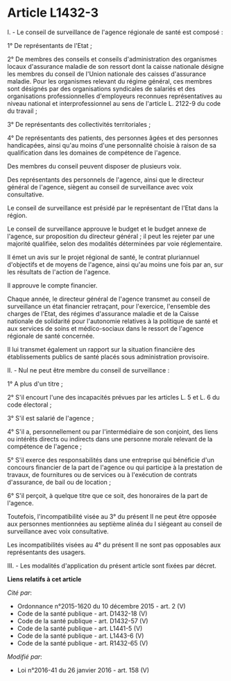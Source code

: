 # Article L1432-3

I. - Le conseil de surveillance de l'agence régionale de santé est composé : 

1° De représentants de l'Etat ; 

2° De membres des conseils et conseils d'administration des organismes locaux d'assurance maladie de son ressort dont la
caisse nationale désigne les membres du conseil de l'Union nationale des caisses d'assurance maladie. Pour les organismes
relevant du régime général, ces membres sont désignés par des organisations syndicales de salariés et des organisations
professionnelles d'employeurs reconnues représentatives au niveau national et interprofessionnel au sens de l'article L.
2122-9 du code du travail ; 

3° De représentants des collectivités territoriales ; 

4° De représentants des patients, des personnes âgées et des personnes handicapées, ainsi qu'au moins d'une personnalité
choisie à raison de sa qualification dans les domaines de compétence de l'agence. 

Des membres du conseil peuvent disposer de plusieurs voix. 

Des représentants des personnels de l'agence, ainsi que le directeur général de l'agence, siègent au conseil de surveillance
avec voix consultative. 

Le conseil de surveillance est présidé par le représentant de l'Etat dans la région. 

Le conseil de surveillance approuve le budget et le budget annexe de l'agence, sur proposition du directeur général ; il peut
les rejeter par une majorité qualifiée, selon des modalités déterminées par voie réglementaire. 

Il émet un avis sur le projet  régional de santé, le contrat pluriannuel d'objectifs et de moyens de l'agence, ainsi qu'au
moins une fois par an, sur les résultats de l'action de l'agence. 

Il approuve le compte financier. 

Chaque année, le directeur général de l'agence transmet au conseil de surveillance un état financier retraçant, pour
l'exercice, l'ensemble des charges de l'Etat, des régimes d'assurance maladie et de la Caisse nationale de solidarité pour
l'autonomie relatives à la politique de santé et aux services de soins et médico-sociaux dans le ressort de l'agence
régionale de santé concernée. 

Il lui transmet également un rapport sur la situation financière des établissements publics de santé placés sous
administration provisoire. 

II. - Nul ne peut être membre du conseil de surveillance : 

1° A plus d'un titre ; 

2° S'il encourt l'une des incapacités prévues par les articles L. 5 et L. 6 du code électoral ; 

3° S'il est salarié de l'agence ; 

4° S'il a, personnellement ou par l'intermédiaire de son conjoint, des liens ou intérêts directs ou indirects dans une
personne morale relevant de la compétence de l'agence ; 

5° S'il exerce des responsabilités dans une entreprise qui bénéficie d'un concours financier de la part de l'agence ou qui
participe à la prestation de travaux, de fournitures ou de services ou à l'exécution de contrats d'assurance, de bail ou de
location ; 

6° S'il perçoit, à quelque titre que ce soit, des honoraires de la part de l'agence. 

Toutefois, l'incompatibilité visée au 3° du présent II ne peut être opposée aux personnes mentionnées au septième alinéa du I
siégeant au conseil de surveillance avec voix consultative. 

Les incompatibilités visées au 4° du présent II ne sont pas opposables aux représentants des usagers. 

III. - Les modalités d'application du présent article sont fixées par décret.

**Liens relatifs à cet article**

_Cité par_:

  - Ordonnance n°2015-1620 du 10 décembre 2015 - art. 2 (V)
  - Code de la santé publique - art. D1432-18 (V)
  - Code de la santé publique - art. D1432-57 (V)
  - Code de la santé publique - art. L1441-5 (V)
  - Code de la santé publique - art. L1443-6 (V)
  - Code de la santé publique - art. R1432-65 (V)

_Modifié par_:

  - Loi n°2016-41 du 26 janvier 2016 - art. 158 (V)
